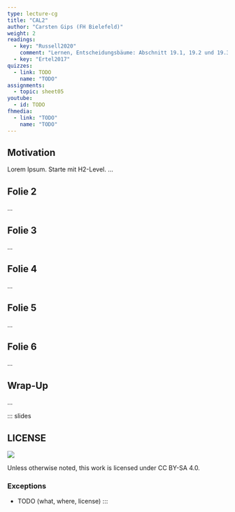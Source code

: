 ```yaml
---
type: lecture-cg
title: "CAL2"
author: "Carsten Gips (FH Bielefeld)"
weight: 2
readings:
  - key: "Russell2020"
    comment: "Lernen, Entscheidungsbäume: Abschnitt 19.1, 19.2 und 19.3"
  - key: "Ertel2017"
quizzes:
  - link: TODO
    name: "TODO"
assignments:
  - topic: sheet05
youtube:
  - id: TODO
fhmedia:
  - link: "TODO"
    name: "TODO"
---
```



## Motivation
Lorem Ipsum. Starte mit H2-Level.
...

## Folie 2
...

## Folie 3
...

## Folie 4
...

## Folie 5
...

## Folie 6
...

## Wrap-Up
...







<!-- DO NOT REMOVE - THIS IS A LAST SLIDE TO INDICATE THE LICENSE AND POSSIBLE EXCEPTIONS (IMAGES, ...). -->
::: slides
## LICENSE
![](https://licensebuttons.net/l/by-sa/4.0/88x31.png)

Unless otherwise noted, this work is licensed under CC BY-SA 4.0.

### Exceptions
*   TODO (what, where, license)
:::

